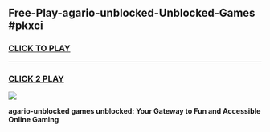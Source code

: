 
## Free-Play-agario-unblocked-Unblocked-Games #pkxci
<h3>
<a href="https://news.freeplayer.one?title=agario-unblocked&ref=8M">CLICK TO PLAY</a></h3>
<hr>

<h3>
<a href="https://news.freeplayer.one?title=agario-unblocked&ref=8M">CLICK 2 PLAY</a>
  
</h3>

<a href="https://news.freeplayer.one?title=agario-unblocked&ref=8M"><img src="https://clearcache.store/games.png"></a>


**agario-unblocked games unblocked: Your Gateway to Fun and Accessible Online Gaming**

